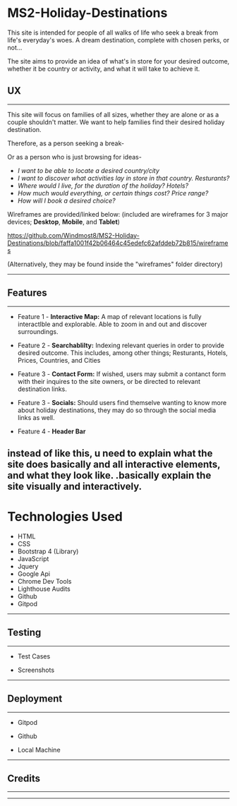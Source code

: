 # MS2-Holiday-Destinations
This site is intended for people of all walks of life who seek a break from life's everyday's woes. A dream destination, complete with chosen perks, or not...

The site aims to provide an idea of what's in store for your desired outcome, whether it be country or activity, and what it will take to achieve it.

## UX
---
This site will focus on families of all sizes, whether they are alone or as a couple shouldn't matter. We want to help families find their desired holiday destination.

Therefore, as a person seeking a break-

Or as a person who is just browsing for ideas-

* *I want to be able to locate a desired country/city*
* *I want to discover what activities lay in store in that country. Resturants?*
* *Where would I live, for the duration of the holiday? Hotels?*
* *How much would everything, or certain things cost? Price range?*
* *How will I book a desired choice?*

Wireframes are provided/linked below: (included are wireframes for 3 major devices; **Desktop**, **Mobile**, and **Tablet**)

https://github.com/Windmost8/MS2-Holiday-Destinations/blob/faffa1001f42b06464c45edefc62afddeb72b815/wireframes

(Alternatively, they may be found inside the "wireframes" folder directory)

---

## Features
---
* Feature 1 - **Interactive Map:** A map of relevant locations is fully interactlble and explorable. Able to zoom in and out and discover surroundings.

* Feature 2 - **Searchablilty:** Indexing relevant queries in order to provide desired outcome. This includes, among other things; Resturants, Hotels, Prices, Countries, and Cities

* Feature 3 - **Contact Form:** If wished, users may submit a contanct form with their inquires to the site owners, or be directed to relevant destination links.

* Feature 3 - **Socials:** Should users find themselve wanting to know more about holiday destinations, they may do so through the social media links as well.

* Feature 4 - **Header Bar**


instead of like this, u need to explain what the site does basically
and all interactive elements, and what they look like. .basically
explain the site visually and interactively.
---
# Technologies Used
* HTML
* CSS 
* Bootstrap 4 (Library)
* JavaScript
* Jquery
* Google Api
* Chrome Dev Tools
* Lighthouse Audits
* Github
* Gitpod
---

## Testing
---
* Test Cases

* Screenshots

---

## Deployment
---
* Gitpod

* Github

* Local Machine

---

## Credits 
---
---